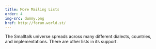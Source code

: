 ```yaml
---
title: More Mailing Lists
order: 4
img-src: dummy.png
href: http://forum.world.st/
---
```

The Smalltalk universe spreads across many different dialects, countries, and implementations. There are other lists in its support.